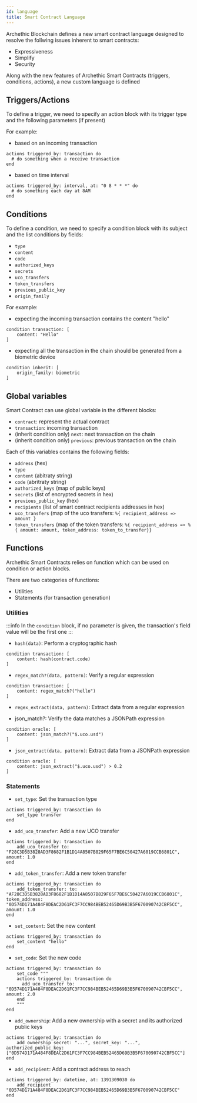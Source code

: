 ```yaml
---
id: language
title: Smart Contract Language
---
```


Archethic Blockchain defines a new smart contract language  designed to resolve the follwing issues inherent to smart contracts:
- Expressiveness
- Simplify
- Security

Along with the new features of Archethic Smart Contracts (triggers, conditions, actions), a new custom language is defined

## Triggers/Actions

To define a trigger, we need to specify an action block with its trigger type and the following parameters (if present)

For example:

- based on an incoming transaction
```
actions triggered_by: transaction do
  # do something when a receive transaction
end
```

- based on time interval
```
actions triggered_by: interval, at: "0 8 * * *" do
  # do something each day at 8AM
end
```

## Conditions

To define a condition, we need to specify a condition block with its subject and the list conditions by fields:
- `type`
- `content`
- `code`
- `authorized_keys`
- `secrets`
- `uco_transfers`
- `token_transfers`
- `previous_public_key`
- `origin_family`

For example:

- expecting the incoming transaction contains the content "hello"
```
condition transaction: [
    content: "Hello"
]
```

- expecting all the transaction in the chain should be generated from a biometric device
```
condition inherit: [
    origin_family: biometric
]
```


## Global variables

Smart Contract can use global variable in the different blocks:
   - `contract`: represent the actual contract
   - `transaction`: incoming transaction
   - (inherit condition only) `next`: next transaction on the chain
   - (inherit condition only) `previous`: previous transaction on the chain 

Each of this variables contains the following fields:
- `address` (hex)
- `type`
- `content` (abitraty string)
- `code` (abritraty string)
- `authorized_keys` (map of public keys)
- `secrets` (list of encrypted secrets in hex)
- `previous_public_key` (hex) 
- `recipients` (list of smart contract recipients addresses in hex)
- `uco_transfers` (map of the uco transfers: `%{ recipient_address => amount }`
- `token_transfers` (map of the token transfers: `%{ recipient_address => %{ amount: amount, token_address: token_to_transfer}}`

## Functions

Archethic Smart Contracts relies on function which can be used on condition or action blocks.

There are two categories of functions:
- Utilities
- Statements (for transaction generation)

### Utilities

:::info
In the `condition` block, if no parameter is given, the transaction's field value will be the first one 
:::

- `hash(data)`: Perform a cryptographic hash
```
condition transaction: [
    content: hash(contract.code)
]
```

- `regex_match?(data, pattern)`: Verify a regular expression
```
condition transaction: [
    content: regex_match?("hello")
]
````

- `regex_extract(data, pattern)`: Extract data from a regular expression

- json_match?: Verify the data matches a JSONPath expression
```
condition oracle: [
    content: json_match?("$.uco.usd")
]
```

- `json_extract(data, pattern)`: Extract data from a JSONPath expression
```
condition oracle: [
    content: json_extract("$.uco.usd") > 0.2
]
```

### Statements

- `set_type`: Set the transaction type
```
actions triggered_by: transaction do
    set_type transfer
end
```

- `add_uco_transfer`: Add a new UCO transfer
```
actions triggered_by: transaction do
    add_uco_transfer to: "F28C3D5B3828AD3F8682F1B1D14A8507B829F65F7BE6C50427A6019CCB6801C", amount: 1.0
end
```

- `add_token_transfer`: Add a new token transfer
```
actions triggered_by: transaction do
    add_token_transfer: to: "AF28C3D5B3828AD3F8682F1B1D14A8507B829F65F7BE6C50427A6019CCB6801C", token_address: "0D574D171A484F8DEAC2D61FC3F7CC984BEB52465D69B3B5F670090742CBF5CC", amount: 1.0
end
```

- `set_content`: Set the new content
```
actions triggered_by: transaction do
    set_content "hello"
end
```

- `set_code`: Set the new code
```
actions triggered_by: transaction do
    set_code """
    actions triggered_by: transaction do
      add_uco_transfer to: "0D574D171A484F8DEAC2D61FC3F7CC984BEB52465D69B3B5F670090742CBF5CC", amount: 2.0
    end
    """
end
```

- `add_ownership`: Add a new ownership with a secret and its authorized public keys
```
actions triggered_by: transaction do
    add_ownership secret: "...", secret_key: "...", authorized_public_key: ["0D574D171A484F8DEAC2D61FC3F7CC984BEB52465D69B3B5F670090742CBF5CC"]
end
```

- `add_recipient`: Add a contract address to reach
````
actions triggered_by: datetime, at: 1391309030 do
    add_recipient "0D574D171A484F8DEAC2D61FC3F7CC984BEB52465D69B3B5F670090742CBF5CC"
end


